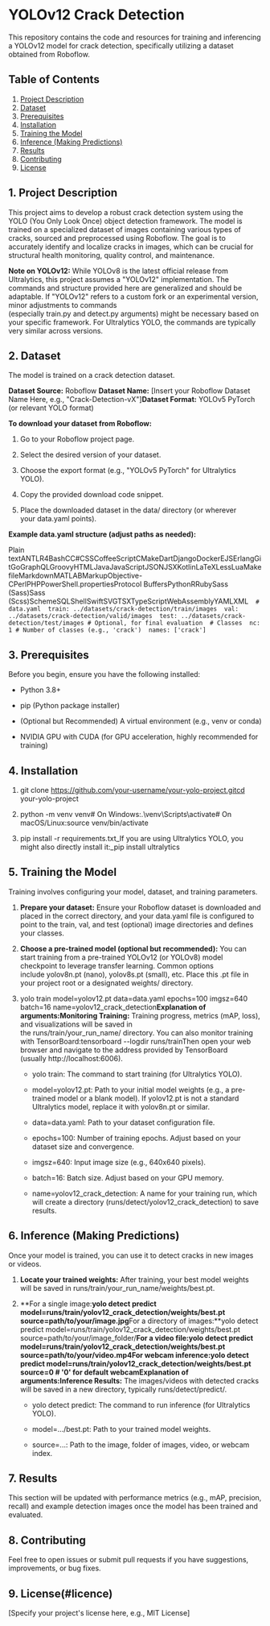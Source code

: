 YOLOv12 Crack Detection
=======================

This repository contains the code and resources for training and inferencing a YOLOv12 model for crack detection, specifically utilizing a dataset obtained from Roboflow.

Table of Contents
-----------------

1.  [Project Description](#Project-Description)
2.  [Dataset](#dataset)
3.  [Prerequisites](#prerequisites)
4.  [Installation](#installation)
5.  [Training the Model](#training-the-model)
6.  [Inference (Making Predictions)](#inference-making-predictions)
7.  [Results](#results)
8.  [Contributing](#contributing)
9.  [License](#license)
    

1\. Project Description
-----------------------

This project aims to develop a robust crack detection system using the YOLO (You Only Look Once) object detection framework. The model is trained on a specialized dataset of images containing various types of cracks, sourced and preprocessed using Roboflow. The goal is to accurately identify and localize cracks in images, which can be crucial for structural health monitoring, quality control, and maintenance.

**Note on YOLOv12:** While YOLOv8 is the latest official release from Ultralytics, this project assumes a "YOLOv12" implementation. The commands and structure provided here are generalized and should be adaptable. If "YOLOv12" refers to a custom fork or an experimental version, minor adjustments to commands (especially train.py and detect.py arguments) might be necessary based on your specific framework. For Ultralytics YOLO, the commands are typically very similar across versions.

2\. Dataset
-----------

The model is trained on a crack detection dataset.

**Dataset Source:** Roboflow **Dataset Name:** \[Insert your Roboflow Dataset Name Here, e.g., "Crack-Detection-vX"\]**Dataset Format:** YOLOv5 PyTorch (or relevant YOLO format)

**To download your dataset from Roboflow:**

1.  Go to your Roboflow project page.
    
2.  Select the desired version of your dataset.
    
3.  Choose the export format (e.g., "YOLOv5 PyTorch" for Ultralytics YOLO).
    
4.  Copy the provided download code snippet.
    
5.  Place the downloaded dataset in the data/ directory (or wherever your data.yaml points).
    

**Example data.yaml structure (adjust paths as needed):**

Plain textANTLR4BashCC#CSSCoffeeScriptCMakeDartDjangoDockerEJSErlangGitGoGraphQLGroovyHTMLJavaJavaScriptJSONJSXKotlinLaTeXLessLuaMakefileMarkdownMATLABMarkupObjective-CPerlPHPPowerShell.propertiesProtocol BuffersPythonRRubySass (Sass)Sass (Scss)SchemeSQLShellSwiftSVGTSXTypeScriptWebAssemblyYAMLXML`   # data.yaml  train: ../datasets/crack-detection/train/images  val: ../datasets/crack-detection/valid/images  test: ../datasets/crack-detection/test/images # Optional, for final evaluation  # Classes  nc: 1 # Number of classes (e.g., 'crack')  names: ['crack']   `

3\. Prerequisites
-----------------

Before you begin, ensure you have the following installed:

*   Python 3.8+
    
*   pip (Python package installer)
    
*   (Optional but Recommended) A virtual environment (e.g., venv or conda)
    
*   NVIDIA GPU with CUDA (for GPU acceleration, highly recommended for training)
    

4\. Installation
----------------

1.  git clone https://github.com/your-username/your-yolo-project.gitcd your-yolo-project
    
2.  python -m venv venv# On Windows:.\\venv\\Scripts\\activate# On macOS/Linux:source venv/bin/activate
    
3.  pip install -r requirements.txt_If you are using Ultralytics YOLO, you might also directly install it:_pip install ultralytics
    

5\. Training the Model
----------------------

Training involves configuring your model, dataset, and training parameters.

1.  **Prepare your dataset:** Ensure your Roboflow dataset is downloaded and placed in the correct directory, and your data.yaml file is configured to point to the train, val, and test (optional) image directories and defines your classes.
    
2.  **Choose a pre-trained model (optional but recommended):** You can start training from a pre-trained YOLOv12 (or YOLOv8) model checkpoint to leverage transfer learning. Common options include yolov8n.pt (nano), yolov8s.pt (small), etc. Place this .pt file in your project root or a designated weights/ directory.
    
3.  yolo train model=yolov12.pt data=data.yaml epochs=100 imgsz=640 batch=16 name=yolov12\_crack\_detection**Explanation of arguments:Monitoring Training:** Training progress, metrics (mAP, loss), and visualizations will be saved in the runs/train/your\_run\_name/ directory. You can also monitor training with TensorBoard:tensorboard --logdir runs/trainThen open your web browser and navigate to the address provided by TensorBoard (usually http://localhost:6006).
    
    *   yolo train: The command to start training (for Ultralytics YOLO).
        
    *   model=yolov12.pt: Path to your initial model weights (e.g., a pre-trained model or a blank model). If yolov12.pt is not a standard Ultralytics model, replace it with yolov8n.pt or similar.
        
    *   data=data.yaml: Path to your dataset configuration file.
        
    *   epochs=100: Number of training epochs. Adjust based on your dataset size and convergence.
        
    *   imgsz=640: Input image size (e.g., 640x640 pixels).
        
    *   batch=16: Batch size. Adjust based on your GPU memory.
        
    *   name=yolov12\_crack\_detection: A name for your training run, which will create a directory (runs/detect/yolov12\_crack\_detection) to save results.
        

6\. Inference (Making Predictions)
----------------------------------

Once your model is trained, you can use it to detect cracks in new images or videos.

1.  **Locate your trained weights:** After training, your best model weights will be saved in runs/train/your\_run\_name/weights/best.pt.
    
2.  **For a single image:**yolo detect predict model=runs/train/yolov12\_crack\_detection/weights/best.pt source=path/to/your/image.jpg**For a directory of images:**yolo detect predict model=runs/train/yolov12\_crack\_detection/weights/best.pt source=path/to/your/image\_folder/**For a video file:**yolo detect predict model=runs/train/yolov12\_crack\_detection/weights/best.pt source=path/to/your/video.mp4**For webcam inference:**yolo detect predict model=runs/train/yolov12\_crack\_detection/weights/best.pt source=0 # '0' for default webcam**Explanation of arguments:Inference Results:** The images/videos with detected cracks will be saved in a new directory, typically runs/detect/predict/.
    
    *   yolo detect predict: The command to run inference (for Ultralytics YOLO).
        
    *   model=.../best.pt: Path to your trained model weights.
        
    *   source=...: Path to the image, folder of images, video, or webcam index.
        

7\. Results
-----------

This section will be updated with performance metrics (e.g., mAP, precision, recall) and example detection images once the model has been trained and evaluated.

8\. Contributing
----------------

Feel free to open issues or submit pull requests if you have suggestions, improvements, or bug fixes.

9\. License(#licence)
-----------

\[Specify your project's license here, e.g., MIT License\]

